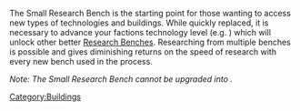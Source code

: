 The Small Research Bench is the starting point for those wanting to
access new types of technologies and buildings. While quickly replaced,
it is necessary to advance your factions technology level (e.g. [](Tech_Level_(Tech).md)) which will unlock other better
[Research Benches](Research_Bench.md "wikilink"). Researching from multiple
benches is possible and gives diminishing returns on the speed of
research with every new bench used in the process.

*Note: The Small Research Bench cannot be upgraded into [](Research_Bench.md).*

[Category:Buildings](Category:Buildings "wikilink")